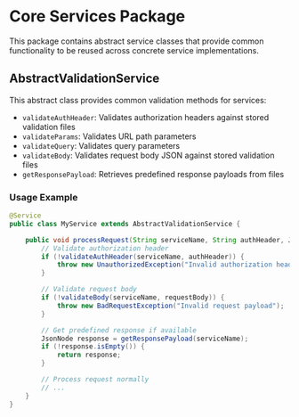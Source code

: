 # Core Services Package

This package contains abstract service classes that provide common functionality to be reused across concrete service implementations.

## AbstractValidationService

This abstract class provides common validation methods for services:

- `validateAuthHeader`: Validates authorization headers against stored validation files
- `validateParams`: Validates URL path parameters
- `validateQuery`: Validates query parameters
- `validateBody`: Validates request body JSON against stored validation files
- `getResponsePayload`: Retrieves predefined response payloads from files

### Usage Example

```java
@Service
public class MyService extends AbstractValidationService {

    public void processRequest(String serviceName, String authHeader, JsonNode requestBody) {
        // Validate authorization header
        if (!validateAuthHeader(serviceName, authHeader)) {
            throw new UnauthorizedException("Invalid authorization header");
        }

        // Validate request body
        if (!validateBody(serviceName, requestBody)) {
            throw new BadRequestException("Invalid request payload");
        }

        // Get predefined response if available
        JsonNode response = getResponsePayload(serviceName);
        if (!response.isEmpty()) {
            return response;
        }

        // Process request normally
        // ...
    }
}
```
